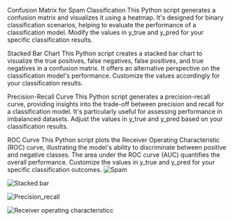 Confusion Matrix for Spam Classification
This Python script generates a confusion matrix and visualizes it using a heatmap. It's designed for binary classification scenarios, helping to evaluate the performance of a classification model. Modify the values in y_true and y_pred for your specific classification results.

 Stacked Bar Chart
This Python script creates a stacked bar chart to visualize the true positives, false negatives, false positives, and true negatives in a confusion matrix. It offers an alternative perspective on the classification model's performance. Customize the values accordingly for your classification results.

Precision-Recall Curve
This Python script generates a precision-recall curve, providing insights into the trade-off between precision and recall for a classification model. It's particularly useful for assessing performance in imbalanced datasets. Adjust the values in y_true and y_pred based on your classification results.

ROC Curve
This Python script plots the Receiver Operating Characteristic (ROC) curve, illustrating the model's ability to discriminate between positive and negative classes. The area under the ROC curve (AUC) quantifies the overall performance. Customize the values in y_true and y_pred for your specific classification outcomes.
![Spam](https://github.com/Sathvikrk2002/Data-science-/assets/136539495/5c2dc0df-4601-4c7f-9bad-86ecc80a6f8a)

![Stacked bar](https://github.com/Sathvikrk2002/Data-science-/assets/136539495/de2e60a4-a8de-4005-973e-775b37c2c660)

![Precision_recall](https://github.com/Sathvikrk2002/Data-science-/assets/136539495/6a1a8890-ba3f-45ba-8918-3e302497fccb)


![Receiver operating characteristicc](https://github.com/Sathvikrk2002/Data-science-/assets/136539495/7c262f08-49a9-4874-8cb9-1c90cf2f259f)

